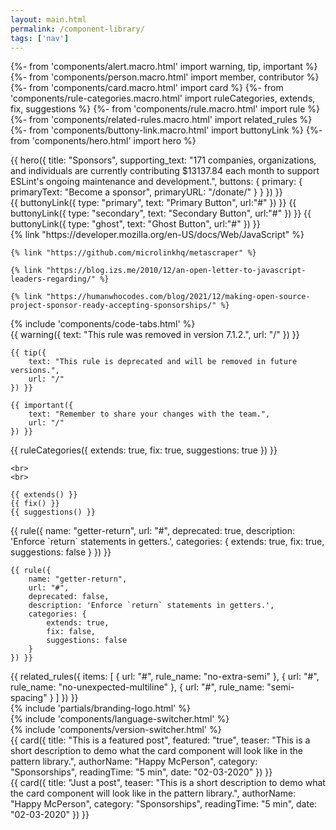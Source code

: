 ```yaml
---
layout: main.html
permalink: /component-library/
tags: ['nav']
---
```



{%- from 'components/alert.macro.html' import warning, tip, important %}
{%- from 'components/person.macro.html' import member, contributor %}
{%- from 'components/card.macro.html' import card %}
{%- from 'components/rule-categories.macro.html' import ruleCategories, extends, fix, suggestions %}
{%- from 'components/rule.macro.html' import rule %}
{%- from 'components/related-rules.macro.html' import related_rules %}
{%- from 'components/buttony-link.macro.html' import buttonyLink %}
{%- from 'components/hero.html' import hero %}


<div class="content-container">
    {{ hero({
        title: "Sponsors",
        supporting_text: "171 companies, organizations, and individuals are currently contributing $13137.84 each month to support ESLint's ongoing maintenance and development.",
        buttons: {
            primary: {
                primaryText: "Become a sponsor",
                primaryURL: "/donate/"
            }
        }
    }) }}
</div>


<div class="content-container">
    {{ buttonyLink({ type: "primary", text: "Primary Button", url:"#" }) }}
    {{ buttonyLink({ type: "secondary", text: "Secondary Button", url:"#" }) }}
    {{ buttonyLink({ type: "ghost", text: "Ghost Button", url:"#" }) }}
</div>

<div class="content-container">
    {% link "https://developer.mozilla.org/en-US/docs/Web/JavaScript" %}

    {% link "https://github.com/microlinkhq/metascraper" %}

    {% link "https://blog.izs.me/2010/12/an-open-letter-to-javascript-leaders-regarding/" %}

    {% link "https://humanwhocodes.com/blog/2021/12/making-open-source-project-sponsor-ready-accepting-sponsorships/" %}
</div>

<div class="content-container">
    {% include 'components/code-tabs.html' %}
</div>

<div class="content-container">
    {{ warning({
        text: "This rule was removed in version 7.1.2.",
        url: "/"
    }) }}

    {{ tip({
        text: "This rule is deprecated and will be removed in future versions.",
        url: "/"
    }) }}

    {{ important({
        text: "Remember to share your changes with the team.",
        url: "/"
    }) }}
</div>

<div class="content-container">
    {{ ruleCategories({
        extends: true,
        fix: true,
        suggestions: true
    }) }}

    <br>
    <br>

    {{ extends() }}
    {{ fix() }}
    {{ suggestions() }}
</div>

<div class="content-container">
    {{ rule({
        name: "getter-return",
        url: "#",
        deprecated: true,
        description: 'Enforce `return` statements in getters.',
        categories: {
            extends: true,
            fix: true,
            suggestions: false
        }
    }) }}

    {{ rule({
        name: "getter-return",
        url: "#",
        deprecated: false,
        description: 'Enforce `return` statements in getters.',
        categories: {
            extends: true,
            fix: false,
            suggestions: false
        }
    }) }}
</div>

<div class="content-container">
    {{ related_rules({
        items: [
            {
                url: "#",
                rule_name: "no-extra-semi"
            },
            {
                url: "#",
                rule_name: "no-unexpected-multiline"
            },
            {
                url: "#",
                rule_name: "semi-spacing"
            }
        ]
    }) }}
</div>

<div class="content-container">
    {% include 'partials/branding-logo.html' %}
</div>

<div class="content-container">
    {% include 'components/language-switcher.html' %}
</div>

<div class="content-container">
    {% include 'components/version-switcher.html' %}
</div>

<div class="content-container">
    {{ card({
        title: "This is a featured post",
        featured: "true",
        teaser: "This is a short description to demo what the card component will look like in the pattern library.",
        authorName: "Happy McPerson",
        category: "Sponsorships",
        readingTime: "5 min",
        date: "02-03-2020"
    }) }}
</div>

<div class="content-container">
    {{ card({
        title: "Just a post",
        teaser: "This is a short description to demo what the card component will look like in the pattern library.",
        authorName: "Happy McPerson",
        category: "Sponsorships",
        readingTime: "5 min",
        date: "02-03-2020"
    }) }}
</div>


<script src="{{ '/assets/js/tabs.js' | url }}"></script>
